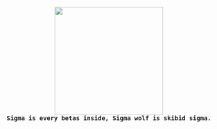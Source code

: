 <p align="center">
  <img src="https://media.giphy.com/media/0GVvelklkDHazj20yx/giphy.gif" height="250"><br>
  <samp><b>Sigma is every betas inside, Sigma wolf is skibid sigma.</b></samp><br>
</p>
